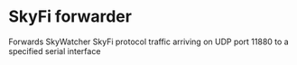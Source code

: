 SkyFi forwarder
===============

Forwards SkyWatcher SkyFi protocol traffic arriving on UDP port 11880 to a specified serial interface 
